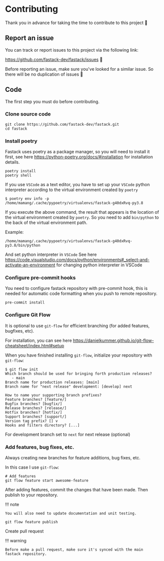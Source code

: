 # Contributing

Thank you in advance for taking the time to contribute to this project 🙏


## Report an issue

You can track or report issues to this project via the following link:

https://github.com/fastack-dev/fastack/issues 🚀

Before reporting an issue, make sure you've looked for a similar issue. So there will be no duplication of issues 🤧

## Code

The first step you must do before contributing.

### Clone source code

```
git clone https://github.com/fastack-dev/fastack.git
cd fastack
```

### Install poetry

Fastack uses poetry as a package manager, so you will need to install it first, see here https://python-poetry.org/docs/#installation for installation details.

```
poetry install
poetry shell
```

If you use ``VSCode`` as a text editor, you have to set up your ``VSCode`` python interpreter according to the virtual environment created by ``poetry``

```
$ poetry env info -p
/home/mamang/.cache/pypoetry/virtualenvs/fastack-g40dxRvq-py3.8
```

If you execute the above command, the result that appears is the location of the virtual environment created by ``poetry``. So you need to add ``bin/python`` to the back of the virtual environment path.

Example:

```
/home/mamang/.cache/pypoetry/virtualenvs/fastack-g40dxRvq-py3.8/bin/python
```

And set python interpreter in ``VSCode``
See here https://code.visualstudio.com/docs/python/environments#_select-and-activate-an-environment for changing python interpreter in VSCode

### Configure pre-commit hooks

You need to configure fastack repository with pre-commit hook, this is needed for automatic code formatting when you push to remote repository.

```
pre-commit install
```

### Configure Git Flow

It is optional to use ``git-flow`` for efficient branching (for added features, bugfixes, etc).

For installation, you can see here https://danielkummer.github.io/git-flow-cheatsheet/index.html#setup

When you have finished installing ``git-flow``, initialize your repository with ``git-flow``:

```
$ git flow init
Which branch should be used for bringing forth production releases?
   - main
Branch name for production releases: [main]
Branch name for "next release" development: [develop] next

How to name your supporting branch prefixes?
Feature branches? [feature/]
Bugfix branches? [bugfix/]
Release branches? [release/]
Hotfix branches? [hotfix/]
Support branches? [support/]
Version tag prefix? [] v
Hooks and filters directory? [...]
```

For development branch set to ``next`` for next release (optional)


### Add features, bug fixes, etc.

Always creating new branches for feature additions, bug fixes, etc.

In this case I use ``git-flow``:

```
# Add features
git flow feature start awesome-feature
```

After adding features, commit the changes that have been made. Then publish to your repository.

!!! note

    You will also need to update documentation and unit testing.

```
git flow feature publish
```

Create pull request

!!! warning

    Before make a pull request, make sure it's synced with the main fastack repository.
